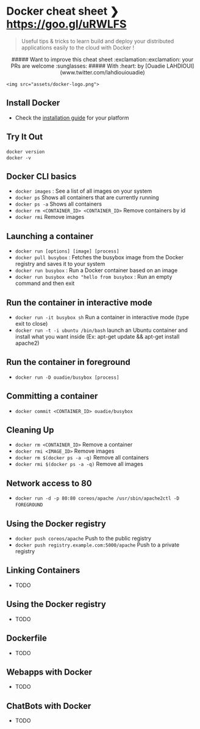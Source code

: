 # Docker cheat sheet ❯ https://goo.gl/uRWLFS
> Useful tips & tricks to learn build and deploy your distributed applications easily to the cloud with Docker !

<p align="center">
##### Want to improve this cheat sheet :exclamation::exclamation: your PRs are welcome :sunglasses:
##### With :heart: by [Ouadie LAHDIOUI](www.twitter.com/lahdiouiouadie)

	<img src="assets/docker-logo.png">
</p>

## Install Docker
- Check the [installation guide](http://docs.docker.com/engine/installation) for your platform

## Try It Out
```
docker version
docker -v
```

## Docker CLI basics
- ```docker images``` : See a list of all images on your system
- ```docker ps``` Shows all containers that are currently running
- ```docker ps -a``` Shows all containers
- ```docker rm <CONTAINER_ID> <CONTAINER_ID>``` Remove containers by id
- ```docker rmi``` Remove images

## Launching a container
- ```docker run [options] [image] [process]```
- ```docker pull busybox``` : Fetches the busybox image from the Docker registry and saves it to your system
- ```docker run busybox``` : Run a Docker container based on an image
- ```docker run busybox echo "hello from busybox``` : Run an empty command and then exit

## Run the container in interactive mode
- ```docker run -it busybox sh``` Run a container in interactive mode (type exit to close)
- ```docker run -t -i ubuntu /bin/bash``` launch an Ubuntu container and install what you want inside (Ex: apt-get update && apt-get install apache2) 

## Run the container in foreground
- ```docker run -D ouadie/busybox [process]```

## Committing a container
- ```docker commit <CONTAINER_ID> ouadie/busybox```   

## Cleaning Up
- ```docker rm <CONTAINER_ID>``` Remove a container
- ```docker rmi <IMAGE_ID>``` Remove images
- ```docker rm $(docker ps -a -q)``` Remove all containers
- ```docker rmi $(docker ps -a -q)``` Remove all images

## Network access to 80
- ```docker run -d -p 80:80 coreos/apache /usr/sbin/apache2ctl -D FOREGROUND```

## Using the Docker registry
- ```docker push coreos/apache``` Push to the public registry    
- ```docker push registry.example.com:5000/apache``` Push to a private registry    

## Linking Containers
- TODO

## Using the Docker registry
- TODO

## Dockerfile
- TODO

## Webapps with Docker
- TODO   

## ChatBots with Docker
- TODO   

